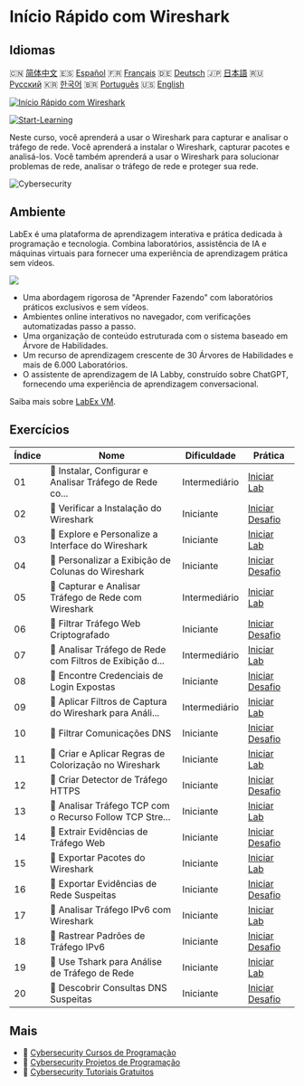 # Início Rápido com Wireshark

## Idiomas

🇨🇳 [简体中文](README_zh.md) 🇪🇸 [Español](README_es.md) 🇫🇷 [Français](README_fr.md) 🇩🇪 [Deutsch](README_de.md) 🇯🇵 [日本語](README_ja.md) 🇷🇺 [Русский](README_ru.md) 🇰🇷 [한국어](README_ko.md) 🇧🇷 [Português](README_pt.md) 🇺🇸 [English](README.md) 

[![Início Rápido com Wireshark](https://cover-creator.labex.io/quick-start-with-wireshark.png?lang=pt)](https://labex.io/pt/courses/quick-start-with-wireshark)

[![Start-Learning](https://img.shields.io/badge/Start-Learning-whitesmoke?style=for-the-badge)](https://labex.io/pt/courses/quick-start-with-wireshark)

Neste curso, você aprenderá a usar o Wireshark para capturar e analisar o tráfego de rede. Você aprenderá a instalar o Wireshark, capturar pacotes e analisá-los. Você também aprenderá a usar o Wireshark para solucionar problemas de rede, analisar o tráfego de rede e proteger sua rede.

![Cybersecurity](https://img.shields.io/badge/Cybersecurity-whitesmoke?style=for-the-badge&logo=cybersecurity)


## Ambiente

LabEx é uma plataforma de aprendizagem interativa e prática dedicada à programação e tecnologia. Combina laboratórios, assistência de IA e máquinas virtuais para fornecer uma experiência de aprendizagem prática sem vídeos.

![](https://tutorial-screenshot.getvm.io/images/vm-1725247253.png)

- Uma abordagem rigorosa de "Aprender Fazendo" com laboratórios práticos exclusivos e sem vídeos.
- Ambientes online interativos no navegador, com verificações automatizadas passo a passo.
- Uma organização de conteúdo estruturada com o sistema baseado em Árvore de Habilidades.
- Um recurso de aprendizagem crescente de 30 Árvores de Habilidades e mais de 6.000 Laboratórios.
- O assistente de aprendizagem de IA Labby, construído sobre ChatGPT, fornecendo uma experiência de aprendizagem conversacional.

Saiba mais sobre [LabEx VM](https://support.labex.io/using-labex/virtual-machine).

## Exercícios

|   Índice | Nome                                                     | Dificuldade   | Prática                                                                                                                                               |
|----------|----------------------------------------------------------|---------------|-------------------------------------------------------------------------------------------------------------------------------------------------------|
|       01 | 📖 Instalar, Configurar e Analisar Tráfego de Rede co... | Intermediário | <a target='_blank' href='https://labex.io/pt/tutorials/wireshark-install-configure-and-analyze-network-traffic-with-wireshark-415947'>Iniciar Lab</a> |
|       02 | 🎯 Verificar a Instalação do Wireshark                   | Iniciante     | <a target='_blank' href='https://labex.io/pt/tutorials/wireshark-verify-wireshark-installation-548783'>Iniciar Desafio</a>                            |
|       03 | 📖 Explore e Personalize a Interface do Wireshark        | Iniciante     | <a target='_blank' href='https://labex.io/pt/tutorials/wireshark-explore-and-customize-wireshark-interface-415949'>Iniciar Lab</a>                    |
|       04 | 🎯 Personalizar a Exibição de Colunas do Wireshark       | Iniciante     | <a target='_blank' href='https://labex.io/pt/tutorials/wireshark-customize-wireshark-column-display-548785'>Iniciar Desafio</a>                       |
|       05 | 📖 Capturar e Analisar Tráfego de Rede com Wireshark     | Intermediário | <a target='_blank' href='https://labex.io/pt/tutorials/wireshark-capture-and-analyze-network-traffic-with-wireshark-415956'>Iniciar Lab</a>           |
|       06 | 🎯 Filtrar Tráfego Web Criptografado                     | Iniciante     | <a target='_blank' href='https://labex.io/pt/tutorials/wireshark-filter-encrypted-web-traffic-548806'>Iniciar Desafio</a>                             |
|       07 | 📖 Analisar Tráfego de Rede com Filtros de Exibição d... | Intermediário | <a target='_blank' href='https://labex.io/pt/tutorials/wireshark-analyze-network-traffic-with-wireshark-display-filters-415944'>Iniciar Lab</a>       |
|       08 | 🎯 Encontre Credenciais de Login Expostas                | Iniciante     | <a target='_blank' href='https://labex.io/pt/tutorials/wireshark-find-exposed-login-credentials-548820'>Iniciar Desafio</a>                           |
|       09 | 📖 Aplicar Filtros de Captura do Wireshark para Análi... | Intermediário | <a target='_blank' href='https://labex.io/pt/tutorials/wireshark-apply-wireshark-capture-filters-for-network-traffic-analysis-415940'>Iniciar Lab</a> |
|       10 | 🎯 Filtrar Comunicações DNS                              | Iniciante     | <a target='_blank' href='https://labex.io/pt/tutorials/wireshark-filter-dns-communications-548826'>Iniciar Desafio</a>                                |
|       11 | 📖 Criar e Aplicar Regras de Colorização no Wireshark    | Iniciante     | <a target='_blank' href='https://labex.io/pt/tutorials/wireshark-create-and-apply-colorizing-rules-in-wireshark-415941'>Iniciar Lab</a>               |
|       12 | 🎯 Criar Detector de Tráfego HTTPS                       | Iniciante     | <a target='_blank' href='https://labex.io/pt/tutorials/wireshark-create-https-traffic-detector-548831'>Iniciar Desafio</a>                            |
|       13 | 📖 Analisar Tráfego TCP com o Recurso Follow TCP Stre... | Iniciante     | <a target='_blank' href='https://labex.io/pt/tutorials/wireshark-analyze-tcp-traffic-with-wireshark-follow-tcp-stream-feature-415946'>Iniciar Lab</a> |
|       14 | 🎯 Extrair Evidências de Tráfego Web                     | Iniciante     | <a target='_blank' href='https://labex.io/pt/tutorials/wireshark-extract-web-traffic-evidence-548842'>Iniciar Desafio</a>                             |
|       15 | 📖 Exportar Pacotes do Wireshark                         | Iniciante     | <a target='_blank' href='https://labex.io/pt/tutorials/wireshark-export-packets-from-wireshark-415945'>Iniciar Lab</a>                                |
|       16 | 🎯 Exportar Evidências de Rede Suspeitas                 | Iniciante     | <a target='_blank' href='https://labex.io/pt/tutorials/wireshark-export-suspicious-network-evidence-548847'>Iniciar Desafio</a>                       |
|       17 | 📖 Analisar Tráfego IPv6 com Wireshark                   | Iniciante     | <a target='_blank' href='https://labex.io/pt/tutorials/wireshark-analyze-ipv6-traffic-with-wireshark-415950'>Iniciar Lab</a>                          |
|       18 | 🎯 Rastrear Padrões de Tráfego IPv6                      | Iniciante     | <a target='_blank' href='https://labex.io/pt/tutorials/wireshark-track-ipv6-traffic-patterns-548851'>Iniciar Desafio</a>                              |
|       19 | 📖 Use Tshark para Análise de Tráfego de Rede            | Iniciante     | <a target='_blank' href='https://labex.io/pt/tutorials/wireshark-use-tshark-for-network-traffic-analysis-415942'>Iniciar Lab</a>                      |
|       20 | 🎯 Descobrir Consultas DNS Suspeitas                     | Iniciante     | <a target='_blank' href='https://labex.io/pt/tutorials/wireshark-uncover-suspicious-dns-queries-548854'>Iniciar Desafio</a>                           |

## Mais

- 🔗 [Cybersecurity Cursos de Programação](https://github.com/labex-labs/awesome-programming-courses)
- 🔗 [Cybersecurity Projetos de Programação](https://github.com/labex-labs/awesome-programming-projects)
- 🔗 [Cybersecurity Tutoriais Gratuitos](https://github.com/labex-labs/cybersecurity-free-tutorials)

